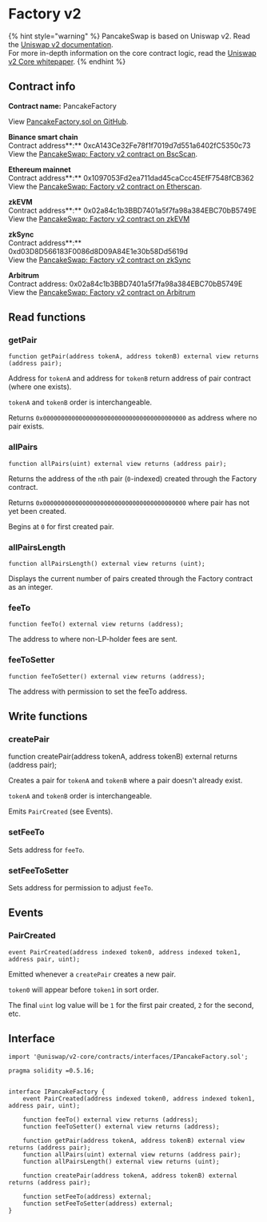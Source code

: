 # Factory v2

{% hint style="warning" %}
PancakeSwap is based on Uniswap v2. Read the [Uniswap v2 documentation](https://uniswap.org/docs/v2/).\
For more in-depth information on the core contract logic, read the [Uniswap v2 Core whitepaper](https://uniswap.org/whitepaper.pdf).
{% endhint %}

## Contract info

**Contract name:** PancakeFactory

View [PancakeFactory.sol on GitHub](https://github.com/pancakeswap/pancake-contracts/blob/master/projects/exchange-protocol/contracts/PancakeFactory.sol).

**Binance smart chain**\
Contract address**:** 0xcA143Ce32Fe78f1f7019d7d551a6402fC5350c73\
View the [PancakeSwap: Factory v2 contract on BscScan](https://bscscan.com/address/0xca143ce32fe78f1f7019d7d551a6402fc5350c73).

**Ethereum mainnet**\
Contract address**:** 0x1097053Fd2ea711dad45caCcc45EfF7548fCB362\
View the [PancakeSwap: Factory v2 contract on Etherscan](https://etherscan.io/address/0x1097053Fd2ea711dad45caCcc45EfF7548fCB362).

**zkEVM**\
Contract address**:** 0x02a84c1b3BBD7401a5f7fa98a384EBC70bB5749E\
View the [PancakeSwap: Factory v2 contract on zkEVM](https://zkevm.polygonscan.com/address/0x02a84c1b3BBD7401a5f7fa98a384EBC70bB5749E)

**zkSync**\
Contract address**:** 0xd03D8D566183F0086d8D09A84E1e30b58Dd5619d\
View the [PancakeSwap: Factory v2 contract on zkSync](https://explorer.zksync.io/address/0xd03D8D566183F0086d8D09A84E1e30b58Dd5619d)

**Arbitrum**\
Contract address: 0x02a84c1b3BBD7401a5f7fa98a384EBC70bB5749E\
View the [PancakeSwap: Factory v2 contract on Arbitrum ](https://arbiscan.io/address/0x02a84c1b3BBD7401a5f7fa98a384EBC70bB5749E)

## Read functions

### getPair

`function getPair(address tokenA, address tokenB) external view returns (address pair);`

Address for `tokenA` and address for `tokenB` return address of pair contract (where one exists).

`tokenA` and `tokenB` order is interchangeable.

Returns `0x0000000000000000000000000000000000000000` as address where no pair exists.

### allPairs

`function allPairs(uint) external view returns (address pair);`

Returns the address of the `n`th pair (`0`-indexed) created through the Factory contract.

Returns `0x0000000000000000000000000000000000000000` where pair has not yet been created.

Begins at `0` for first created pair.

### allPairsLength

`function allPairsLength() external view returns (uint);`

Displays the current number of pairs created through the Factory contract as an integer.

### feeTo

`function feeTo() external view returns (address);`

The address to where non-LP-holder fees are sent.

### feeToSetter

`function feeToSetter() external view returns (address);`

The address with permission to set the feeTo address.

## Write functions

### createPair

function createPair(address tokenA, address tokenB) external returns (address pair);

Creates a pair for `tokenA` and `tokenB` where a pair doesn't already exist.

`tokenA` and `tokenB` order is interchangeable.

Emits `PairCreated` (see Events).

### setFeeTo

Sets address for `feeTo`.

### setFeeToSetter

Sets address for permission to adjust `feeTo`.

## Events

### PairCreated

`event PairCreated(address indexed token0, address indexed token1, address pair, uint);`

Emitted whenever a `createPair` creates a new pair.

`token0` will appear before `token1` in sort order.

The final `uint` log value will be `1` for the first pair created, `2` for the second, etc.

## Interface

```
import '@uniswap/v2-core/contracts/interfaces/IPancakeFactory.sol';
```

```
pragma solidity =0.5.16;


interface IPancakeFactory {
    event PairCreated(address indexed token0, address indexed token1, address pair, uint);

    function feeTo() external view returns (address);
    function feeToSetter() external view returns (address);

    function getPair(address tokenA, address tokenB) external view returns (address pair);
    function allPairs(uint) external view returns (address pair);
    function allPairsLength() external view returns (uint);

    function createPair(address tokenA, address tokenB) external returns (address pair);

    function setFeeTo(address) external;
    function setFeeToSetter(address) external;
}
```
